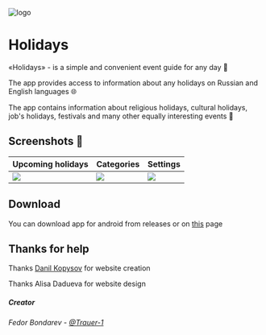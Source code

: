 ![logo](http://holidays-app.github.io/assets/icon.png)

# Holidays

«Holidays» - is a simple and convenient event guide for any day 📅

The app provides access to information about any holidays on Russian and English languages 🌐

The app contains information about religious holidays, cultural holidays, job's holidays, festivals and many other equally interesting events 🎉

## Screenshots 📱

| Upcoming holidays               | Categories                | Settings                |
| ------------------------------- | ------------------------- | ----------------------- |
| ![][upcomingholidaysscreenshot] | ![][categoriesscreenshot] | ![][settingsscreenshot] |

[upcomingholidaysscreenshot]: http://holidays-app.github.io/assets/screenshots/us/upcomingHolidaysScreenScreenshot.png
[categoriesscreenshot]: http://holidays-app.github.io/assets/screenshots/us/categoriesScreenScreenshot.png
[settingsscreenshot]: http://holidays-app.github.io/assets/screenshots/us/categoriesScreenScreenshot.png

## Download

You can download app for android from releases or on [this](https://holidays-app.github.io/) page

## Thanks for help

Thanks [Danil Kopysov](https://github.com/adnjoj) for website creation

Thanks Alisa Dadueva for website design

##### Creator

_Fedor Bondarev - [@Trauer-1](https://github.com/Trauer-1)_
